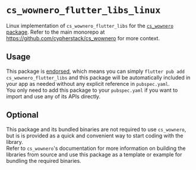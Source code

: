 # `cs_wownero_flutter_libs_linux`
Linux implementation of `cs_wownero_flutter_libs` for the 
[`cs_wownero` package](https://pub.dev/packages/cs_wownero).  Refer to the main 
monorepo at https://github.com/cypherstack/cs_wownero for more context.

## Usage
This package is [endorsed](https://flutter.dev/to/endorsed-federated-plugin), which means you can simply
`flutter pub add cs_wownero_flutter_libs` and this package will be automatically
included in your app as needed without any explicit reference in `pubspec.yaml`.  
You only need to add this package to your `pubspec.yaml` if you want to import
and use any of its APIs directly.

## Optional
This package and its bundled binaries are not required to use `cs_wownero`, but 
is is provided as a quick and convenient way to start coding with the library.  
Refer to `cs_wownero`'s documentation for more information on building the 
libraries from source and use this package as a template or example for bundling 
the required binaries.
